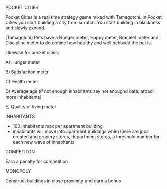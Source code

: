 POCKET CITIES


Pocket Cities is a real time strategy game mixed with Tamagotchi. In Pocket Cities you start building a city from scratch.
You start building in blackness and slowly expand. 

[Tamagotchi] Pets have a Hunger meter, Happy meter, Bracelet meter and Discipline meter to determine how healthy and well behaved the pet is.

Likewise for pocket cities: 

A) Hunger meter

B) Satisfaction meter

C) Health meter

D) Average age (if not enough inhabitants say not enoughd data: attract more inhabitants)

E) Quality of living meter


INHABITANTS

- 100 inhabitants max per apartment building
- inhabitants will move into aparment buildings when there are jobs created and grocery stores, department stores, a threshold number for each new wave of inhabitants

COMPETITON 

Earn a penalty for competition 

MONOPOLY

Construct buildings in close proximity and earn a bonus
